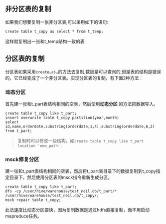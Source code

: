 ## 非分区表的复制

如果我们想要复制一张非分区表,可以采用如下的语句:

```
create table t_copy as select * from t_temp;
```

这样就复制出一张和t_temp结构一致的表

## 分区表的复制

分区表如果采用`create…as…`的方法去复制,数据是可以查询的,但是表的结构是错误的，它已经变成了一个非分区表。实现分区表的复制，有下面2种方法：

### 动态分区

首先建一张和t_part表结构相同的空表，然后使用**动态分区** 的方法把数据导入。

```
create table t_copy like t_part;
insert overwrite table t_copy partition(year,month)
select id,name,orderdate,substring(orderdate,1,4),substring(orderdate,6,2) from t_part;
```

> 复制时可以修改一些结构，如`create table t_copy like t_part location 'new_path';`
>

### msck修复分区

建一张和t_part表结构相同的空表，然后将t_part表目录下的数据复制到t_copy指定目录下，然后使用分区表的msck指令重新生成分区。

```
create table t_copy like t_part;
dfs -cp /user/hive/warehouse/test_neil.db/t_part/* /user/hive/warehouse/test_neil.db/t_copy/;
msck repair table t_copy;
```

此法速度比动态分区要快，因为复制数据是通过hdfs直接复制，而不用启动mapreduce任务。
